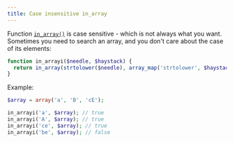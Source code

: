 ```yaml
---
title: Case insensitive in_array
---
```


Function [`in_array()`](https://php.net/manual/en/function.in-array.php) is case sensitive - which is not always what you want.
Sometimes you need to search an array, and you don't
care about the case of its elements:

```php
function in_arrayi($needle, $haystack) {
  return in_array(strtolower($needle), array_map('strtolower', $haystack), true);
}
```

Example:

```php
$array = array('a', 'B', 'cE');

in_arrayi('a', $array); // true
in_arrayi('A', $array); // true
in_arrayi('ce', $array); // true
in_arrayi('be', $array); // false
```
